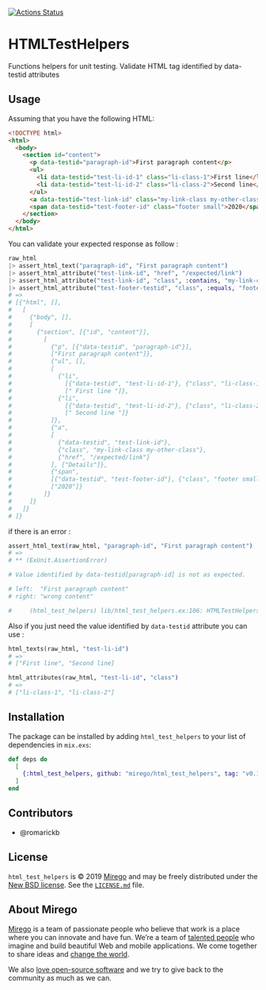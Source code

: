 [![Actions Status](https://github.com/mirego/html_test_helpers/workflows/CI/badge.svg?branch%3Amaster)](https://github.com/mirego/html_test_helpers/actions)

# HTMLTestHelpers

Functions helpers for unit testing.
Validate HTML tag identified by data-testid attributes

## Usage

Assuming that you have the following HTML:

```html
<!DOCTYPE html>
<html>
  <body>
    <section id="content">
      <p data-testid="paragraph-id">First paragraph content</p>
      <ul>
        <li data-testid="test-li-id-1" class="li-class-1">First line</li>
        <li data-testid="test-li-id-2" class="li-class-2">Second line</li>
      </ul>
      <a data-testid="test-link-id" class="my-link-class my-other-class" href="/expected/link">Details</a>
      <span data-testid="test-footer-id" class="footer small">2020</span>
    </section>
  </body>
</html>
```

You can validate your expected response as follow :

```elixir
raw_html
|> assert_html_text("paragraph-id", "First paragraph content")
|> assert_html_attribute("test-link-id", "href", "/expected/link")
|> assert_html_attribute("test-link-id", "class", :contains, "my-link-class")
|> assert_html_attribute("test-footer-testid", "class", :equals, "footer small")
# =>
# [{"html", [],
#   [
#     {"body", [],
#     [
#       {"section", [{"id", "content"}],
#         [
#           {"p", [{"data-testid", "paragraph-id"}],
#           ["First paragraph content"]},
#           {"ul", [],
#           [
#             {"li",
#               [{"data-testid", "test-li-id-1"}, {"class", "li-class-1"}],
#               [" First line "]},
#             {"li",
#               [{"data-testid", "test-li-id-2"}, {"class", "li-class-2"}],
#               [" Second line "]}
#           ]},
#           {"a",
#           [
#             {"data-testid", "test-link-id"},
#             {"class", "my-link-class my-other-class"},
#             {"href", "/expected/link"}
#           ], ["Details"]},
#           {"span",
#           [{"data-testid", "test-footer-id"}, {"class", "footer small"}],
#           ["2020"]}
#         ]}
#     ]}
#   ]}
# ]}
```

if there is an error :

```elixir
assert_html_text(raw_html, "paragraph-id", "First paragraph content")
# =>
# ** (ExUnit.AssertionError)

# Value identified by data-testid[paragraph-id] is not as expected.

# left:  "First paragraph content"
# right: "wrong content"

#     (html_test_helpers) lib/html_test_helpers.ex:106: HTMLTestHelpers.assert_html_text/3
```

Also if you just need the value identified by `data-testid` attribute you can use :

```elixir
html_texts(raw_html, "test-li-id")
# =>
# ["First line", "Second line]

html_attributes(raw_html, "test-li-id", "class")
# =>
# ["li-class-1", "li-class-2"]
```

## Installation

The package can be installed by adding `html_test_helpers` to your list of dependencies in `mix.exs`:

```elixir
def deps do
  [
    {:html_test_helpers, github: "mirego/html_test_helpers", tag: "v0.1.1", only: :test}
  ]
end
```

## Contributors

- @romarickb

## License

`html_test_helpers` is © 2019 [Mirego](https://www.mirego.com) and may be freely distributed under the [New BSD license](http://opensource.org/licenses/BSD-3-Clause). See the [`LICENSE.md`](https://github.com/mirego/html_test_helpers/blob/master/LICENSE.md) file.

## About Mirego

[Mirego](https://www.mirego.com) is a team of passionate people who believe that work is a place where you can innovate and have fun. We’re a team of [talented people](https://life.mirego.com) who imagine and build beautiful Web and mobile applications. We come together to share ideas and [change the world](http://www.mirego.org).

We also [love open-source software](https://open.mirego.com) and we try to give back to the community as much as we can.

